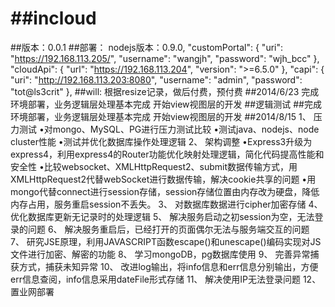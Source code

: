 ##incloud
=======
##版本：0.0.1
##部署：
	nodejs版本：0.9.0,
	"customPortal": {
		"uri": "https://192.168.113.205/",
		"username": "wangjh",
		"password": "wjh_bcc"
	},
	"cloudApi": {
		"url": "https://192.168.113.204",
		"version": ">=6.5.0"
	},
	"capi": {
		"uri": "http://192.168.113.203:8080",
		"username": "admin",
		"password": "tot@ls3crit"
	},
##will:
根据resize记录，做后付费，预付费
##2014/6/23
完成环境部署，业务逻辑层处理基本完成
开始view视图层的开发
##逻辑测试
##完成环境部署，业务逻辑层处理基本完成
开始view视图层的开发
##2014/8/15
1、	压力测试
•对mongo、MySQL、PG进行压力测试比较
•测试java、nodejs、node cluster性能
•测试并优化数据库操作处理逻辑
2、	架构调整
•Express3升级为express4，利用express4的Router功能优化映射处理逻辑，简化代码提高性能和安全性
•比较websocket、XMLHttpRequest2、submit数据传输方式，用XMLHttpRequest2代替webSocket进行数据传输，解决cookie共享的问题
•用mongo代替connect进行session存储，session存储位置由内存改为硬盘，降低内存占用，服务重启session不丢失。
3、	对数据库数据进行cipher加密存储
4、	优化数据库更新无记录时的处理逻辑
5、	解决服务启动之初session为空，无法登录的问题
6、	解决服务重启后，已经打开的页面偶尔无法与服务端交互的问题
7、	研究JSE原理，利用JAVASCRIPT函数escape()和unescape()编码实现对JS文件进行加密、解密的功能
8、	学习mongoDB，pg数据库使用
9、	完善异常捕获方式，捕获未知异常
10、	改进log输出，将info信息和err信息分别输出，方便err信息查阅，info信息采用dateFile形式存储
11、	解决使用IP无法登录问题
12、	置业网部署
